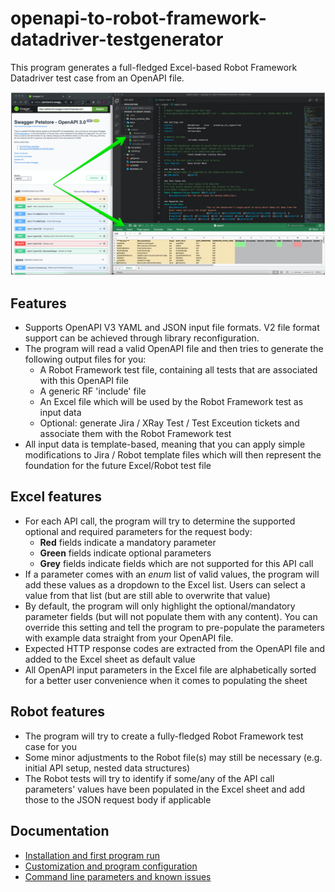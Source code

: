 # openapi-to-robot-framework-datadriver-testgenerator

This program generates a full-fledged Excel-based Robot Framework Datadriver test case from an OpenAPI file.

![Demo](docs/img/demo.jpg)

## Features
  
- Supports OpenAPI V3 YAML and JSON input file formats. V2 file format support can be achieved through library reconfiguration.
- The program will read a valid OpenAPI file and then tries to generate the following output files for you:
  - A Robot Framework test file, containing all tests that are associated with this OpenAPI file
  - A generic RF 'include' file
  - An Excel file which will be used by the Robot Framework test as input data
  - Optional: generate Jira / XRay Test / Test Exceution tickets and associate them with the Robot Framework test
- All input data is template-based, meaning that you can apply simple modifications to Jira / Robot template files which will then represent the foundation for the future Excel/Robot test file

## Excel features

- For each API call, the program will try to determine the supported optional and required parameters for the request body:
  - __Red__ fields indicate a mandatory parameter
  - __Green__ fields indicate optional parameters
  - __Grey__ fields indicate fields which are not supported for this API call
- If a parameter comes with an _enum_ list of valid values, the program will add these values as a dropdown to the Excel list. Users can select a value from that list (but are still able to overwrite that value)
- By default, the program will only highlight the optional/mandatory parameter fields (but will not populate them with any content). You can override this setting and tell the program to pre-populate the parameters with example data straight from your OpenAPI file.
- Expected HTTP response codes are extracted from the OpenAPI file and added to the Excel sheet as default value
- All OpenAPI input parameters in the Excel file are alphabetically sorted for a better user convenience when it comes to populating the sheet

## Robot features

- The program will try to create a fully-fledged Robot Framework test case for you
- Some minor adjustments to the Robot file(s) may still be necessary (e.g. initial API setup, nested data structures)
- The Robot tests will try to identify if some/any of the API call parameters' values have been populated in the Excel sheet and add those to the JSON request body if applicable

## Documentation

- [Installation and first program run](docs/INSTALLATION.md)
- [Customization and program configuration](docs/CONFIGURATION.md)
- [Command line parameters and known issues](docs/USAGE.md)